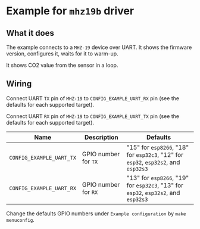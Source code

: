 # Example for `mhz19b` driver

## What it does

The example connects to a `MHZ-19` device over UART. It shows the firmware
version, configures it, waits for it to warm-up.

It shows CO2 value from the sensor in a loop.

## Wiring

Connect UART `TX` pin of `MHZ-19` to `CONFIG_EXAMPLE_UART_RX` pin (see the
defaults for each supported target).

Connect UART `RX` pin of `MHZ-19` to `CONFIG_EXAMPLE_UART_TX` pin (see the
defaults for each supported target).

| Name | Description | Defaults |
|------|-------------|----------|
| `CONFIG_EXAMPLE_UART_TX` | GPIO number for `TX` | "15" for `esp8266`, "18" for `esp32c3`, "12" for `esp32`, `esp32s2`, and `esp32s3` |
| `CONFIG_EXAMPLE_UART_RX` | GPIO number for `RX` | "13" for `esp8266`, "19" for `esp32c3`, "13" for `esp32`, `esp32s2`, and `esp32s3` |

Change the defaults GPIO numbers under `Example configuration` by `make
menuconfig`.
